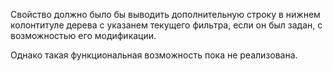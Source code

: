 Свойство должно было бы выводить дополнительную строку в нижнем колонтитуле дерева с указанем текущего фильтра, если он был задан, с возможностью его модификации.

Однако такая функциональная возможность пока не реализована.
